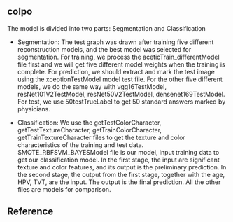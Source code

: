 ## colpo
The model is divided into two parts: Segmentation and Classification

- Segmentation:
The test graph was drawn after training five different reconstruction models, and the best model was selected for segmentation.
For training, we process the aceticTrain_differentModel file first and we will get five different model weights when the training is complete.
For prediction, we should extract and mark the test image using the xceptionTestModel model test file. For the other five different models, we do the same way with vgg16TestModel, resNet101V2TestModel, resNet50V2TestModel, densenet169TestModel.
For test, we use 50testTrueLabel to get 50 standard answers marked by physicians.

- Classification:
We use the getTestColorCharacter, getTestTextureCharacter, getTrainColorCharacter, getTrainTextureCharacter files to get the texture and color characteristics of the training and test data.
SMOTE_RBFSVM_BAYESModel file is our model, input training data to get our classification model.
In the first stage, the input are significant texture and color features, and its output is the preliminary prediction. 
In the second stage, the output from the first stage, together with the age, HPV, TVT, are the input. The output is the final prediction.
All the other files are models for comparison.

## Reference
